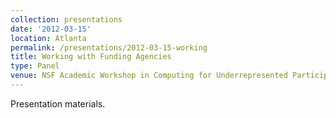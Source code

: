 ```yaml
---
collection: presentations
date: '2012-03-15'
location: Atlanta
permalink: /presentations/2012-03-15-working
title: Working with Funding Agencies
type: Panel
venue: NSF Academic Workshop in Computing for Underrepresented Participants, Atlanta
---
```


Presentation materials.
